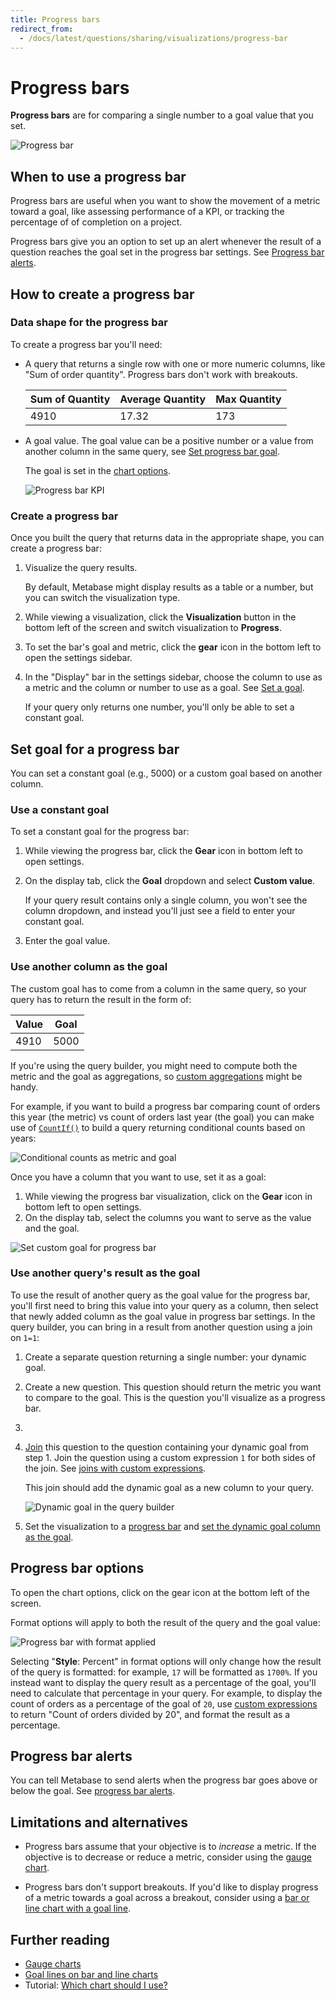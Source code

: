 ```yaml
---
title: Progress bars
redirect_from:
  - /docs/latest/questions/sharing/visualizations/progress-bar
---
```


# Progress bars

**Progress bars** are for comparing a single number to a goal value that you set.

![Progress bar](../images/progress.png)

## When to use a progress bar

Progress bars are useful when you want to show the movement of a metric toward a goal, like assessing performance of a KPI, or tracking the percentage of of completion on a project.

Progress bars give you an option to set up an alert whenever the result of a question reaches the goal set in the progress bar settings. See [Progress bar alerts](../alerts.md#progress-bar-alerts).

## How to create a progress bar

### Data shape for the progress bar

To create a progress bar you'll need:

- A query that returns a single row with one or more numeric columns, like "Sum of order quantity". Progress bars don't work with breakouts.

  | Sum of Quantity | Average Quantity | Max Quantity |
  | --------------- | ---------------- | ------------ |
  | 4910            | 17.32            | 173          |

- A goal value. The goal value can be a positive number or a value from another column in the same query, see [Set progress bar goal](#set-progress-bar-goal).

  The goal is set in the [chart options](#progress-bar-options).

  ![Progress bar KPI](../images/progress-bar-elements.png)

### Create a progress bar

Once you built the query that returns data in the appropriate shape, you can create a progress bar:

1. Visualize the query results.

   By default, Metabase might display results as a table or a number, but you can switch the visualization type.

2. While viewing a visualization, click the **Visualization** button in the bottom left of the screen and switch visualization to **Progress**.

3. To set the bar's goal and metric, click the **gear** icon in the bottom left to open the settings sidebar.
4. In the "Display" bar in the settings sidebar, choose the column to use as a metric and the column or number to use as a goal. See [Set a goal](#set-progress-bar-goal).

   If your query only returns one number, you'll only be able to set a constant goal.

## Set goal for a progress bar

You can set a constant goal (e.g., 5000) or a custom goal based on another column.

### Use a constant goal

To set a constant goal for the progress bar:

1. While viewing the progress bar, click the **Gear** icon in bottom left to open settings.
2. On the display tab, click the **Goal** dropdown and select **Custom value**.

   If your query result contains only a single column, you won't see the column dropdown, and instead you'll just see a field to enter your constant goal.

3. Enter the goal value.

### Use another column as the goal

The custom goal has to come from a column in the same query, so your query has to return the result in the form of:

| Value | Goal |
| ----- | ---- |
| 4910  | 5000 |

If you're using the query builder, you might need to compute both the metric and the goal as aggregations, so [custom aggregations](../query-builder/expressions-list.md#aggregations) might be handy.

For example, if you want to build a progress bar comparing count of orders this year (the metric) vs count of orders last year (the goal) you can make use of [`CountIf()`](../query-builder/expressions/countif.md) to build a query returning conditional counts based on years:

![Conditional counts as metric and goal](../images/progress-conditional-count.png)

Once you have a column that you want to use, set it as a goal:

1. While viewing the progress bar visualization, click on the **Gear** icon in bottom left to open settings.
2. On the display tab, select the columns you want to serve as the value and the goal.

![Set custom goal for progress bar](../images/progress-set-custom-goal.png)

### Use another query's result as the goal

To use the result of another query as the goal value for the progress bar, you'll first need to bring this value into your query as a column, then select that newly added column as the goal value in progress bar settings. In the query builder, you can bring in a result from another question using a join on `1=1`:

1. Create a separate question returning a single number: your dynamic goal.
2. Create a new question. This question should return the metric you want to compare to the goal. This is the question you'll visualize as a progress bar.
3. ```
3. [Join](../query-builder/join.md) this question to the question containing your dynamic goal from step 1. Join the question using a custom expression `1` for both sides of the join. See [joins with custom expressions](../query-builder/join.md#joins-with-custom-expressions).

   This join should add the dynamic goal as a new column to your query.

   ![Dynamic goal in the query builder](../images/progress-bar-dynamic.png)

4. Set the visualization to a [progress bar](#create-a-progress-bar) and [set the dynamic goal column as the goal](#use-another-column-as-the-goal).

## Progress bar options

To open the chart options, click on the gear icon at the bottom left of the screen.

Format options will apply to both the result of the query and the goal value:

![Progress bar with format applied](../images/progress-with-format.png)

Selecting "**Style**: Percent" in format options will only change how the result of the query is formatted: for example, `17` will be formatted as `1700%`. If you instead want to display the query result as a percentage of the goal, you'll need to calculate that percentage in your query. For example, to display the count of orders as a percentage of the goal of `20`, use [custom expressions](../query-builder/expressions.md) to return "Count of orders divided by 20", and format the result as a percentage.

## Progress bar alerts

You can tell Metabase to send alerts when the progress bar goes above or below the goal. See [progress bar alerts](../alerts.md#progress-bar-alerts).

## Limitations and alternatives

- Progress bars assume that your objective is to _increase_ a metric. If the objective is to decrease or reduce a metric, consider using the [gauge chart](gauge.md).

- Progress bars don't support breakouts. If you'd like to display progress of a metric towards a goal across a breakout, consider using a [bar or line chart with a goal line](line-bar-and-area-charts.md#goal-lines).

## Further reading

- [Gauge charts](./gauge.md)
- [Goal lines on bar and line charts](./line-bar-and-area-charts.md#goal-lines)
- Tutorial: [Which chart should I use?](https://www.metabase.com/learn/metabase-basics/querying-and-dashboards/visualization/chart-guide)
